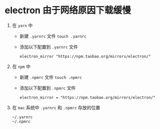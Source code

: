 # electron 由于网络原因下载缓慢

1. 在 `yarn` 中
    + 新建 `.yarnrc` 文件 `touch .yarnrc`
    + 添加以下配置到 `.yarnrc` 文件

        ```shell
        electron_mirror "https://npm.taobao.org/mirrors/electron/"
        ```

2. 在 `npm` 中
    + 新建 `.npmrc` 文件 `touch .npmrc`
    + 添加以下配置到 `.npmrc` 文件

        ```shell
        electron_mirror = "https://npm.taobao.org/mirrors/electron/"
        ```

3. 在 `mac` 系统中 `.yarnrc` 和 `.npmrc` 存放的位置

    ```
    ~/.yarnrc
    ~/.npmrc
    ```
